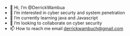 - 👋 Hi, I’m @DerrickWambua
- 👀 I’m interested in cyber securty and system penetration 
- 🌱 I’m currently learning java and Javascript 
- 💞️ I’m looking to collaborate on cyber security
- 📫 How to reach me email derrickwambuch@gmail.com 

<!---
DerrickWambua/DerrickWambua is a ✨ special ✨ repository because its `README.md` (this file) appears on your GitHub profile.
You can click the Preview link to take a look at your changes.
--->
